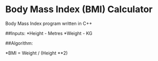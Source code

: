 <!-- Headings -->
# Body Mass Index (BMI) Calculator

Body Mass Index program written in C++

##Inputs:
*Height - Metres
*Weight - KG


##Algorithm:

*BMI = Weight / (Height **2)
